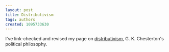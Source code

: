 ```yaml
---
layout: post
title: Distributivism
tags: authors
created: 1095733630
---
```

 I've link-checked and revised my page on [distributivism](/gkc/distrib/), G. K. Chesterton's political philosophy.
